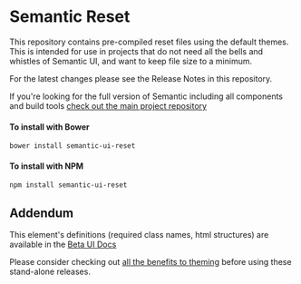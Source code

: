 # Semantic Reset

This repository contains pre-compiled reset files using the default themes. This is intended for use in projects that do not need all the bells and whistles of Semantic UI, and want to keep file size to a minimum.

For the latest changes please see the Release Notes in this repository.

If you're looking for the full version of Semantic including all components and build tools [check out the main project repository](https://github.com/Semantic-Org/Semantic-UI/tree/1.0)

#### To install with Bower
```
bower install semantic-ui-reset
```

#### To install with NPM
```
npm install semantic-ui-reset
```

## Addendum

This element's definitions (required class names, html structures) are available in the [Beta UI Docs](http://beta.semantic-ui.com)

Please consider checking out [all the benefits to theming](http://learnsemantic.com/guide/expert.html) before using these stand-alone releases.
